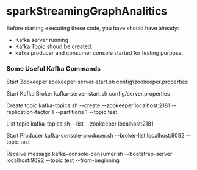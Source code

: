 # sparkStreamingGraphAnalitics

Before starting executing these code, you have should have already:

* Kafka server running
* Kafka Topic shoud be created.
* kafka producer and consumer console started for testing purpose.


### Some Useful Kafka Commands
Start Zookeeper
zookeeper-server-start.sh config\zookeeper.properties

Start Kafka Broker
kafka-server-start.sh config/server.properties

Create topic
kafka-topics.sh --create --zookeeper localhost:2181 --replication-factor 1 --partitions 1 --topic test

List topic
kafka-topics.sh --list --zookeeper localhost:2181

Start Producer
kafka-console-producer.sh --broker-list localhost:9092 --topic test

Receive message
kafka-console-consumer.sh --bootstrap-server localhost:9092 --topic test --from-beginning
